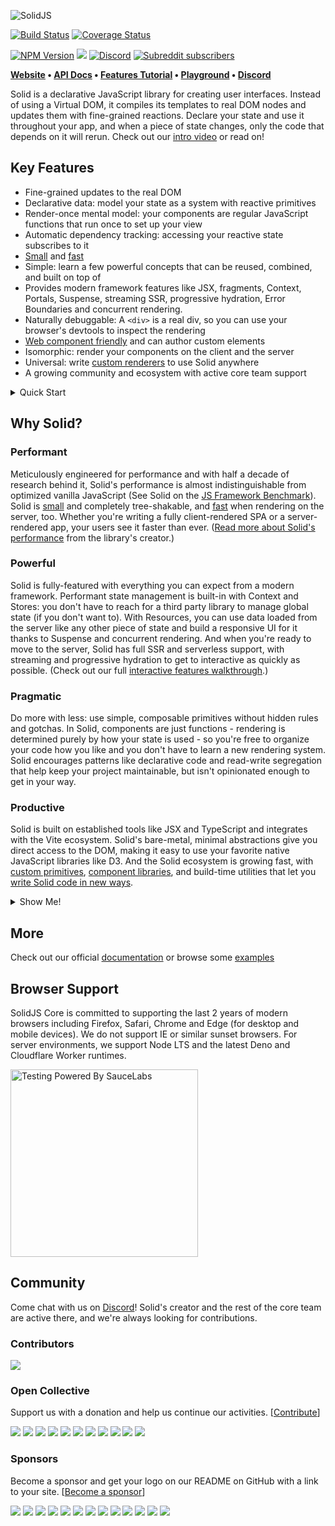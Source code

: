 <p>
  <img src="https://assets.solidjs.com/banner?project=Library&type=core" alt="SolidJS" />
</p>

[![Build Status](https://img.shields.io/github/workflow/status/solidjs/solid/Solid%20CI?logo=github&style=for-the-badge)](https://github.com/solidjs/solid/actions/workflows/main-ci.yml)
[![Coverage Status](https://img.shields.io/coveralls/github/solidjs/solid.svg?style=for-the-badge)](https://coveralls.io/github/solidjs/solid?branch=main)

[![NPM Version](https://img.shields.io/npm/v/solid-js.svg?style=for-the-badge)](https://www.npmjs.com/package/solid-js)
[![](https://img.shields.io/npm/dm/solid-js.svg?style=for-the-badge)](https://www.npmjs.com/package/solid-js)
[![Discord](https://img.shields.io/discord/722131463138705510?style=for-the-badge)](https://discord.com/invite/solidjs)
[![Subreddit subscribers](https://img.shields.io/reddit/subreddit-subscribers/solidjs?style=for-the-badge)](https://www.reddit.com/r/solidjs/)

**[Website](https://www.solidjs.com/) • [API Docs](https://www.solidjs.com/docs/latest/api) • [Features Tutorial](https://www.solidjs.com/tutorial/introduction_basics) • [Playground](https://playground.solidjs.com/?version=1.3.13#NobwRAdghgtgpmAXGGUCWEwBowBcCeADgsrgM4Ae2YZA9gK4BOAxiWGjIbY7gAQi9GcCABM4jXgF9eAM0a0YvADo1aAGzQiAtACsyAegDucAEYqA3EogcuPfr2ZCouOAGU0Ac2hqps+YpU6DW09CysrGXoIZlw0WgheAGEGCBdGAAoASn4rXgd4sj5gZhTcLF4yOFxkqNwAXV4AXgcnF3cvKDV0gAZMywT8iELeDEc4eFSm3iymgD4KqprU9JLamYBqXgBGPvCBoVwmBPTcvN4AHhN6XFx43gJiRpUrm-iVXnjEjWYAa0aQUZCCa4SSzU5nfirZaZSTgi76F63CBgga7CCwiBWISicTpGaNebnJZpXj6WblES0Zj0YEAOg8VQAompxsJcAAhfAASREJzAUEIhBUmTRYEkdSAA) • [Discord](https://discord.com/invite/solidjs)**

Solid is a declarative JavaScript library for creating user interfaces. Instead of using a Virtual DOM, it compiles its templates to real DOM nodes and updates them with fine-grained reactions. Declare your state and use it throughout your app, and when a piece of state changes, only the code that depends on it will rerun. Check out our [intro video](https://www.youtube.com/watch?v=J70HXl1KhWE&ab_channel=SolidJS) or read on!

## Key Features

- Fine-grained updates to the real DOM
- Declarative data: model your state as a system with reactive primitives
- Render-once mental model: your components are regular JavaScript functions that run once to set up your view
- Automatic dependency tracking: accessing your reactive state subscribes to it
- [Small](https://dev.to/this-is-learning/javascript-framework-todomvc-size-comparison-504f) and [fast](https://krausest.github.io/js-framework-benchmark/current.html)
- Simple: learn a few powerful concepts that can be reused, combined, and built on top of
- Provides modern framework features like JSX, fragments, Context, Portals, Suspense, streaming SSR, progressive hydration, Error Boundaries and concurrent rendering.
- Naturally debuggable: A `<div>` is a real div, so you can use your browser's devtools to inspect the rendering
- [Web component friendly](https://github.com/solidjs/solid/tree/main/packages/solid-element#readme) and can author custom elements
- Isomorphic: render your components on the client and the server
- Universal: write [custom renderers](https://github.com/solidjs/solid/releases/tag/v1.2.0) to use Solid anywhere
- A growing community and ecosystem with active core team support

<details>
 
<summary>Quick Start</summary>

You can get started with a simple app by running the following in your terminal:

```sh
> npx degit solidjs/templates/js my-app
> cd my-app
> npm i # or yarn or pnpm
> npm run dev # or yarn or pnpm
```

Or for TypeScript:

```sh
> npx degit solidjs/templates/ts my-app
> cd my-app
> npm i # or yarn or pnpm
> npm run dev # or yarn or pnpm
```

This will create a minimal, client-rendered application powered by [Vite](https://vitejs.dev/).

Or you can install the dependencies in your own setup. To use Solid with JSX (_recommended_), run:

```sh
> npm i -D babel-preset-solid
> npm i solid-js
```

The easiest way to get set up is to add `babel-preset-solid` to your `.babelrc`, babel config for webpack, or rollup configuration:

```js
"presets": ["solid"]
```

For TypeScript to work, remember to set your `.tsconfig` to handle Solid's JSX:

```js
"compilerOptions": {
  "jsx": "preserve",
  "jsxImportSource": "solid-js",
}
```

</details>

## Why Solid?

### Performant

Meticulously engineered for performance and with half a decade of research behind it, Solid's performance is almost indistinguishable from optimized vanilla JavaScript (See Solid on the [JS Framework Benchmark](https://rawgit.com/krausest/js-framework-benchmark/master/webdriver-ts-results/table.html)). Solid is [small](https://bundlephobia.com/package/solid-js@1.3.15) and completely tree-shakable, and [fast](https://levelup.gitconnected.com/how-we-wrote-the-fastest-javascript-ui-framework-again-db097ddd99b6) when rendering on the server, too. Whether you're writing a fully client-rendered SPA or a server-rendered app, your users see it faster than ever. ([Read more about Solid's performance](https://dev.to/ryansolid/thinking-granular-how-is-solidjs-so-performant-4g37) from the library's creator.)

### Powerful

Solid is fully-featured with everything you can expect from a modern framework. Performant state management is built-in with Context and Stores: you don't have to reach for a third party library to manage global state (if you don't want to). With Resources, you can use data loaded from the server like any other piece of state and build a responsive UI for it thanks to Suspense and concurrent rendering. And when you're ready to move to the server, Solid has full SSR and serverless support, with streaming and progressive hydration to get to interactive as quickly as possible. (Check out our full [interactive features walkthrough](https://www.solidjs.com/tutorial/introduction_basics).)

### Pragmatic

Do more with less: use simple, composable primitives without hidden rules and gotchas. In Solid, components are just functions - rendering is determined purely by how your state is used - so you're free to organize your code how you like and you don't have to learn a new rendering system. Solid encourages patterns like declarative code and read-write segregation that help keep your project maintainable, but isn't opinionated enough to get in your way.

### Productive

Solid is built on established tools like JSX and TypeScript and integrates with the Vite ecosystem. Solid's bare-metal, minimal abstractions give you direct access to the DOM, making it easy to use your favorite native JavaScript libraries like D3. And the Solid ecosystem is growing fast, with [custom primitives](https://github.com/solidjs-community/solid-primitives), [component libraries](https://hope-ui.com/), and build-time utilities that let you [write Solid code in new ways](https://github.com/LXSMNSYC/solid-labels).

<details>
<summary>Show Me!</summary>

```jsx
import { render } from "solid-js/web";
import { createSignal } from "solid-js";

// A component is just a function that (optionally) accepts properties and returns a DOM node
const Counter = props => {
  // Create a piece of reactive state, giving us a accessor, count(), and a setter, setCount()
  const [count, setCount] = createSignal(props.startingCount || 1);

  // The increment function calls the setter
  const increment = () => setCount(count() + 1);

  console.log(
    "The body of the function runs once, like you'd expect from calling any other function, so you only ever see this console log once."
  );

  // JSX allows us to write HTML within our JavaScript function and include dynamic expressions using the { } syntax
  // The only part of this that will ever rerender is the count() text.
  return (
    <button type="button" onClick={increment}>
      Increment {count()}
    </button>
  );
};

// The render function mounts a component onto your page
render(() => <Counter startingCount={2} />, document.getElementById("app"));
```

See it in action in our interactive [Playground](https://playground.solidjs.com/?hash=-894962706&version=1.3.13)!

Solid compiles our JSX down to efficient real DOM expressions updates, still using the same reactive primitives (`createSignal`) at runtime but making sure there's as little rerendering as possible. Here's what that looks like in this example:

```js
import { render, createComponent, delegateEvents, insert, template } from "solid-js/web";
import { createSignal } from "solid-js";

const _tmpl$ = /*#__PURE__*/ template(`<button type="button">Increment </button>`, 2);

const Counter = props => {
  const [count, setCount] = createSignal(props.startingCount || 1);
  const increment = () => setCount(count() + 1);

  console.log("The body of the function runs once . . .");

  return (() => {
    //_el$ is a real DOM node!
    const _el$ = _tmpl$.cloneNode(true);
    _el$.firstChild;

    _el$.$$click = increment;

    //This inserts the count as a child of the button in a way that allows count to update without rerendering the whole button
    insert(_el$, count, null);

    return _el$;
  })();
};

render(
  () =>
    createComponent(Counter, {
      startingCount: 2
    }),
  document.getElementById("app")
);

delegateEvents(["click"]);
```

</details>

## More

Check out our official [documentation](https://www.solidjs.com/guide) or browse some [examples](https://github.com/solidjs/solid/blob/main/documentation/resources/examples.md)

## Browser Support

SolidJS Core is committed to supporting the last 2 years of modern browsers including Firefox, Safari, Chrome and Edge (for desktop and mobile devices). We do not support IE or similar sunset browsers. For server environments, we support Node LTS and the latest Deno and Cloudflare Worker runtimes.

<img src="https://saucelabs.github.io/images/opensauce/powered-by-saucelabs-badge-gray.svg?sanitize=true" alt="Testing Powered By SauceLabs" width="300"/>

## Community

Come chat with us on [Discord](https://discord.com/invite/solidjs)! Solid's creator and the rest of the core team are active there, and we're always looking for contributions.

### Contributors

<a href="https://github.com/solidjs/solid/graphs/contributors"><img src="https://opencollective.com/solid/contributors.svg?width=890&amp;button=false" style="max-width:100%;"></a>

### Open Collective

Support us with a donation and help us continue our activities. [[Contribute](https://opencollective.com/solid)]

<a href="https://opencollective.com/solid/backer/0/website" target="_blank"><img src="https://opencollective.com/solid/backer/0/avatar.svg"></a>
<a href="https://opencollective.com/solid/backer/1/website" target="_blank"><img src="https://opencollective.com/solid/backer/1/avatar.svg"></a>
<a href="https://opencollective.com/solid/backer/2/website" target="_blank"><img src="https://opencollective.com/solid/backer/2/avatar.svg"></a>
<a href="https://opencollective.com/solid/backer/3/website" target="_blank"><img src="https://opencollective.com/solid/backer/3/avatar.svg"></a>
<a href="https://opencollective.com/solid/backer/4/website" target="_blank"><img src="https://opencollective.com/solid/backer/4/avatar.svg"></a>
<a href="https://opencollective.com/solid/backer/5/website" target="_blank"><img src="https://opencollective.com/solid/backer/5/avatar.svg"></a>
<a href="https://opencollective.com/solid/backer/6/website" target="_blank"><img src="https://opencollective.com/solid/backer/6/avatar.svg"></a>
<a href="https://opencollective.com/solid/backer/7/website" target="_blank"><img src="https://opencollective.com/solid/backer/7/avatar.svg"></a>
<a href="https://opencollective.com/solid/backer/8/website" target="_blank"><img src="https://opencollective.com/solid/backer/8/avatar.svg"></a>
<a href="https://opencollective.com/solid/backer/9/website" target="_blank"><img src="https://opencollective.com/solid/backer/9/avatar.svg"></a>
<a href="https://opencollective.com/solid/backer/10/website" target="_blank"><img src="https://opencollective.com/solid/backer/10/avatar.svg"></a>

### Sponsors

Become a sponsor and get your logo on our README on GitHub with a link to your site. [[Become a sponsor](https://opencollective.com/solid#sponsor)]

<a href="https://opencollective.com/solid/sponsor/0/website" target="_blank"><img src="https://opencollective.com/solid/sponsor/0/avatar.svg"></a>
<a href="https://opencollective.com/solid/sponsor/1/website" target="_blank"><img src="https://opencollective.com/solid/sponsor/1/avatar.svg"></a>
<a href="https://opencollective.com/solid/sponsor/2/website" target="_blank"><img src="https://opencollective.com/solid/sponsor/2/avatar.svg"></a>
<a href="https://opencollective.com/solid/sponsor/3/website" target="_blank"><img src="https://opencollective.com/solid/sponsor/3/avatar.svg"></a>
<a href="https://opencollective.com/solid/sponsor/4/website" target="_blank"><img src="https://opencollective.com/solid/sponsor/4/avatar.svg"></a>
<a href="https://opencollective.com/solid/sponsor/5/website" target="_blank"><img src="https://opencollective.com/solid/sponsor/5/avatar.svg"></a>
<a href="https://opencollective.com/solid/sponsor/6/website" target="_blank"><img src="https://opencollective.com/solid/sponsor/6/avatar.svg"></a>
<a href="https://opencollective.com/solid/sponsor/7/website" target="_blank"><img src="https://opencollective.com/solid/sponsor/7/avatar.svg"></a>
<a href="https://opencollective.com/solid/sponsor/8/website" target="_blank"><img src="https://opencollective.com/solid/sponsor/8/avatar.svg"></a>
<a href="https://opencollective.com/solid/sponsor/9/website" target="_blank"><img src="https://opencollective.com/solid/sponsor/9/avatar.svg"></a>
<a href="https://opencollective.com/solid/sponsor/10/website" target="_blank"><img src="https://opencollective.com/solid/sponsor/10/avatar.svg"></a>
<a href="https://opencollective.com/solid/sponsor/11/website" target="_blank"><img src="https://opencollective.com/solid/sponsor/11/avatar.svg"></a>
<a href="https://opencollective.com/solid/sponsor/12/website" target="_blank"><img src="https://opencollective.com/solid/sponsor/12/avatar.svg"></a>
